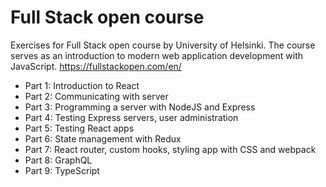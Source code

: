 # Full Stack open course
Exercises for Full Stack open course by University of Helsinki. The course serves as an introduction to modern web application development with JavaScript.
https://fullstackopen.com/en/

* Part 1: Introduction to React
* Part 2: Communicating with server
* Part 3: Programming a server with NodeJS and Express
* Part 4: Testing Express servers, user administration
* Part 5: Testing React apps
* Part 6: State management with Redux
* Part 7: React router, custom hooks, styling app with CSS and webpack
* Part 8: GraphQL
* Part 9: TypeScript
